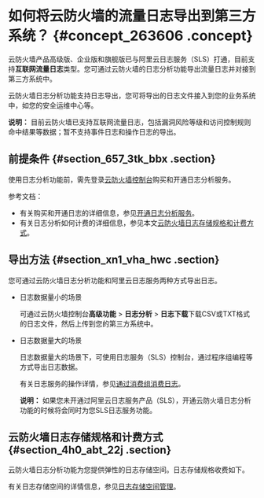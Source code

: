 # 如何将云防火墙的流量日志导出到第三方系统？ {#concept_263606 .concept}

云防火墙产品高级版、企业版和旗舰版已与阿里云日志服务（SLS）打通，目前支持**互联网流量日志**类型。您可通过云防火墙的日志分析功能导出流量日志并对接到第三方系统中。

云防火墙日志分析功能支持日志导出，您可将导出的日志文件接入到您的业务系统中，如您的安全运维中心等。

**说明：** 目前云防火墙已支持互联网流量日志，包括漏洞风险等级和访问控制规则命中结果等数据；暂不支持事件日志和操作日志的导出。

## 前提条件 {#section_657_3tk_bbx .section}

使用日志分析功能前，需先登录[云防火墙控制台](https://yundunnext.console.aliyun.com/?p=cfwnext)购买和开通日志分析服务。

参考文档：

-   有关购买和开通日志的详细信息，参见[开通日志分析服务](../intl.zh-CN/用户指南/日志分析/开通日志分析服务.md#)。
-   有关日志分析如何计费的详细信息，参见本文[云防火墙日志存储规格和计费方式](#section_4h0_abt_22j)。

## 导出方法 {#section_xn1_vha_hwc .section}

您可通过云防火墙日志分析功能和阿里云日志服务两种方式导出日志。

-   日志数据量小的场景

    可通过云防火墙控制台**高级功能** \> **日志分析** \> **日志下载**下载CSV或TXT格式的日志文件，然后上传到您的第三方系统中。

-   日志数据量大的场景

    日志数据量大的场景下，可使用日志服务（SLS）控制台，通过程序组编程等方式导出日志数据。

    有关日志服务的操作详情，参见[通过消费组消费日志](../../../../../intl.zh-CN/用户指南/实时消费/消费组消费/通过消费组消费日志.md#)。

    **说明：** 如果您未开通过阿里云日志服务产品（SLS），开通云防火墙日志分析功能的时候将会同时为您SLS日志服务功能。


## 云防火墙日志存储规格和计费方式 {#section_4h0_abt_22j .section}

云防火墙日志分析功能为您提供弹性的日志存储空间。日志存储规格收费如下。

有关日志存储空间的详情信息，参见[日志存储空间管理](../intl.zh-CN/用户指南/日志分析/日志存储空间管理.md#)。

